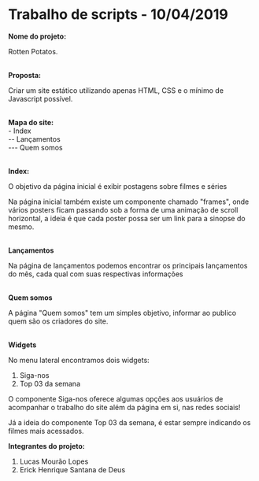 <html>
<head>
</head>
 
<body>

<h1>Trabalho de scripts - 10/04/2019</h1>

<b>Nome do projeto: </b>
<p>Rotten Potatos.</p>
<br />
<b>Proposta: </b>
<p>Criar um site estático utilizando apenas HTML, CSS e o mínimo de Javascript possível.</p>
<br />
<b>Mapa do site: </b>
<br />
<a>- Index</a>
<br />
<a>-- Lançamentos</a>
<br />
<a>--- Quem somos</a>
<br />
<br />

<b>Index:</b>
<p>O objetivo da página inicial é exibir postagens sobre filmes e séries</p>
<p>Na página inicial também existe um componente chamado "frames", onde vários posters ficam passando sob a forma de uma animação de scroll horizontal, a ideia é que cada poster possa ser um link para a sinopse do mesmo.</p>
<br />
<b>Lançamentos</b>
<p>Na página de lançamentos podemos encontrar os principais lançamentos do mês, cada qual com suas respectivas informações</p>
<br />
<b>Quem somos</b>
<p>A página "Quem somos" tem um simples objetivo, informar ao publico quem são os criadores do site.</p>
<br />
<b>Widgets</b>
<p>No menu lateral encontramos dois widgets:</p>
<ol>
<li>Siga-nos</li>
<li>Top 03 da semana</li>
</ol>
<p>O componente Siga-nos oferece algumas opções aos usuários de acompanhar o trabalho do site além da página em si, nas redes sociais!</p>
 <p>Já a ideia do componente Top 03 da semana, é estar sempre indicando os filmes mais acessados.</p>
<b>Integrantes do projeto:</b>
<ol>
<li>Lucas Mourão Lopes</li>
<li>Erick Henrique Santana de Deus</li>
</ol>


</body>
</html>
